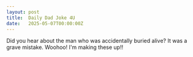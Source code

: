 ```yaml
---
layout: post
title:  Daily Dad Joke 4U
date:   2025-05-07T00:00:00Z
---
```

Did you hear about the man who was accidentally buried alive? It was a grave mistake. Woohoo! I'm making these up!!
